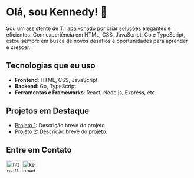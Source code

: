# Olá, sou Kennedy! 👋

Sou um assistente de T.I apaixonado por criar soluções elegantes e eficientes. Com experiência em HTML, CSS, JavaScript, Go e TypeScript, estou sempre em busca de novos desafios e oportunidades para aprender e crescer.

## Tecnologias que eu uso
- **Frontend**: HTML, CSS, JavaScript
- **Backend**: Go, TypeScript
- **Ferramentas e Frameworks**: React, Node.js, Express, etc.

## Projetos em Destaque
- [Projeto 1](link-do-projeto): Descrição breve do projeto.
- [Projeto 2](link-do-projeto): Descrição breve do projeto.

## Entre em Contato
<p align="left">
<a href="https://linkedin.com/in/https://www.linkedin.com/in/kennedy-oliveira-3b3591254/" target="blank"><img align="center" src="https://raw.githubusercontent.com/rahuldkjain/github-profile-readme-generator/master/src/images/icons/Social/linked-in-alt.svg" alt="https://www.linkedin.com/in/kennedy-oliveira-3b3591254/" height="30" width="40" /></a>
<a href="https://instagram.com/kennedy_oliveira8" target="blank"><img align="center" src="https://raw.githubusercontent.com/rahuldkjain/github-profile-readme-generator/master/src/images/icons/Social/instagram.svg" alt="kennedy_oliveira8" height="30" width="40" /></a>
</p>
<!---
KennedyAFK/KennedyAFK is a ✨ special ✨ repository because its `README.md` (this file) appears on your GitHub profile.
You can click the Preview link to take a look at your changes.
--->
